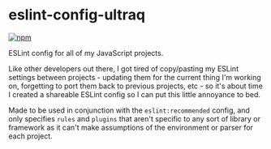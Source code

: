 
eslint-config-ultraq
====================

[![npm](https://img.shields.io/npm/v/eslint-config-ultraq)](https://www.npmjs.com/package/eslint-config-ultraq)

ESLint config for all of my JavaScript projects.

Like other developers out there, I got tired of copy/pasting my ESLint settings
between projects - updating them for the current thing I'm working on,
forgetting to port them back to previous projects, etc - so it's about time I
created a shareable ESLint config so I can put this little annoyance to bed.

Made to be used in conjunction with the `eslint:recommended` config, and only
specifies `rules` and `plugins` that aren't specific to any sort of library or
framework as it can't make assumptions of the environment or parser for each
project.
